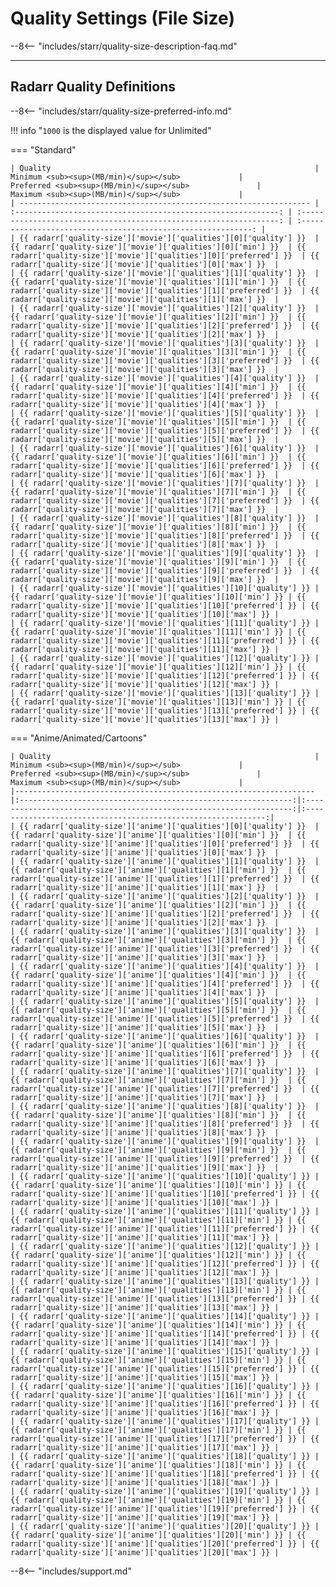 # Quality Settings (File Size)

--8<-- "includes/starr/quality-size-description-faq.md"

---

## Radarr Quality Definitions

--8<-- "includes/starr/quality-size-preferred-info.md"

!!! info "`1000` is the displayed value for Unlimited"

=== "Standard"

    | Quality                                                           |            Minimum <sub><sup>(MB/min)</sup></sub>             |              Preferred <sub><sup>(MB/min)</sup></sub>               |            Maximum <sub><sup>(MB/min)</sup></sub>             |
    | ----------------------------------------------------------------- | :-----------------------------------------------------------: | :-----------------------------------------------------------------: | :-----------------------------------------------------------: |
    | {{ radarr['quality-size']['movie']['qualities'][0]['quality'] }}  | {{ radarr['quality-size']['movie']['qualities'][0]['min'] }}  | {{ radarr['quality-size']['movie']['qualities'][0]['preferred'] }}  | {{ radarr['quality-size']['movie']['qualities'][0]['max'] }}  |
    | {{ radarr['quality-size']['movie']['qualities'][1]['quality'] }}  | {{ radarr['quality-size']['movie']['qualities'][1]['min'] }}  | {{ radarr['quality-size']['movie']['qualities'][1]['preferred'] }}  | {{ radarr['quality-size']['movie']['qualities'][1]['max'] }}  |
    | {{ radarr['quality-size']['movie']['qualities'][2]['quality'] }}  | {{ radarr['quality-size']['movie']['qualities'][2]['min'] }}  | {{ radarr['quality-size']['movie']['qualities'][2]['preferred'] }}  | {{ radarr['quality-size']['movie']['qualities'][2]['max'] }}  |
    | {{ radarr['quality-size']['movie']['qualities'][3]['quality'] }}  | {{ radarr['quality-size']['movie']['qualities'][3]['min'] }}  | {{ radarr['quality-size']['movie']['qualities'][3]['preferred'] }}  | {{ radarr['quality-size']['movie']['qualities'][3]['max'] }}  |
    | {{ radarr['quality-size']['movie']['qualities'][4]['quality'] }}  | {{ radarr['quality-size']['movie']['qualities'][4]['min'] }}  | {{ radarr['quality-size']['movie']['qualities'][4]['preferred'] }}  | {{ radarr['quality-size']['movie']['qualities'][4]['max'] }}  |
    | {{ radarr['quality-size']['movie']['qualities'][5]['quality'] }}  | {{ radarr['quality-size']['movie']['qualities'][5]['min'] }}  | {{ radarr['quality-size']['movie']['qualities'][5]['preferred'] }}  | {{ radarr['quality-size']['movie']['qualities'][5]['max'] }}  |
    | {{ radarr['quality-size']['movie']['qualities'][6]['quality'] }}  | {{ radarr['quality-size']['movie']['qualities'][6]['min'] }}  | {{ radarr['quality-size']['movie']['qualities'][6]['preferred'] }}  | {{ radarr['quality-size']['movie']['qualities'][6]['max'] }}  |
    | {{ radarr['quality-size']['movie']['qualities'][7]['quality'] }}  | {{ radarr['quality-size']['movie']['qualities'][7]['min'] }}  | {{ radarr['quality-size']['movie']['qualities'][7]['preferred'] }}  | {{ radarr['quality-size']['movie']['qualities'][7]['max'] }}  |
    | {{ radarr['quality-size']['movie']['qualities'][8]['quality'] }}  | {{ radarr['quality-size']['movie']['qualities'][8]['min'] }}  | {{ radarr['quality-size']['movie']['qualities'][8]['preferred'] }}  | {{ radarr['quality-size']['movie']['qualities'][8]['max'] }}  |
    | {{ radarr['quality-size']['movie']['qualities'][9]['quality'] }}  | {{ radarr['quality-size']['movie']['qualities'][9]['min'] }}  | {{ radarr['quality-size']['movie']['qualities'][9]['preferred'] }}  | {{ radarr['quality-size']['movie']['qualities'][9]['max'] }}  |
    | {{ radarr['quality-size']['movie']['qualities'][10]['quality'] }} | {{ radarr['quality-size']['movie']['qualities'][10]['min'] }} | {{ radarr['quality-size']['movie']['qualities'][10]['preferred'] }} | {{ radarr['quality-size']['movie']['qualities'][10]['max'] }} |
    | {{ radarr['quality-size']['movie']['qualities'][11]['quality'] }} | {{ radarr['quality-size']['movie']['qualities'][11]['min'] }} | {{ radarr['quality-size']['movie']['qualities'][11]['preferred'] }} | {{ radarr['quality-size']['movie']['qualities'][11]['max'] }} |
    | {{ radarr['quality-size']['movie']['qualities'][12]['quality'] }} | {{ radarr['quality-size']['movie']['qualities'][12]['min'] }} | {{ radarr['quality-size']['movie']['qualities'][12]['preferred'] }} | {{ radarr['quality-size']['movie']['qualities'][12]['max'] }} |
    | {{ radarr['quality-size']['movie']['qualities'][13]['quality'] }} | {{ radarr['quality-size']['movie']['qualities'][13]['min'] }} | {{ radarr['quality-size']['movie']['qualities'][13]['preferred'] }} | {{ radarr['quality-size']['movie']['qualities'][13]['max'] }} |

=== "Anime/Animated/Cartoons"

    | Quality                                                           |            Minimum <sub><sup>(MB/min)</sup></sub>             |              Preferred <sub><sup>(MB/min)</sup></sub>               |            Maximum <sub><sup>(MB/min)</sup></sub>             |
    |-------------------------------------------------------------------|:-------------------------------------------------------------:|:-------------------------------------------------------------------:|:-------------------------------------------------------------:|
    | {{ radarr['quality-size']['anime']['qualities'][0]['quality'] }}  | {{ radarr['quality-size']['anime']['qualities'][0]['min'] }}  | {{ radarr['quality-size']['anime']['qualities'][0]['preferred'] }}  | {{ radarr['quality-size']['anime']['qualities'][0]['max'] }}  |
    | {{ radarr['quality-size']['anime']['qualities'][1]['quality'] }}  | {{ radarr['quality-size']['anime']['qualities'][1]['min'] }}  | {{ radarr['quality-size']['anime']['qualities'][1]['preferred'] }}  | {{ radarr['quality-size']['anime']['qualities'][1]['max'] }}  |
    | {{ radarr['quality-size']['anime']['qualities'][2]['quality'] }}  | {{ radarr['quality-size']['anime']['qualities'][2]['min'] }}  | {{ radarr['quality-size']['anime']['qualities'][2]['preferred'] }}  | {{ radarr['quality-size']['anime']['qualities'][2]['max'] }}  |
    | {{ radarr['quality-size']['anime']['qualities'][3]['quality'] }}  | {{ radarr['quality-size']['anime']['qualities'][3]['min'] }}  | {{ radarr['quality-size']['anime']['qualities'][3]['preferred'] }}  | {{ radarr['quality-size']['anime']['qualities'][3]['max'] }}  |
    | {{ radarr['quality-size']['anime']['qualities'][4]['quality'] }}  | {{ radarr['quality-size']['anime']['qualities'][4]['min'] }}  | {{ radarr['quality-size']['anime']['qualities'][4]['preferred'] }}  | {{ radarr['quality-size']['anime']['qualities'][4]['max'] }}  |
    | {{ radarr['quality-size']['anime']['qualities'][5]['quality'] }}  | {{ radarr['quality-size']['anime']['qualities'][5]['min'] }}  | {{ radarr['quality-size']['anime']['qualities'][5]['preferred'] }}  | {{ radarr['quality-size']['anime']['qualities'][5]['max'] }}  |
    | {{ radarr['quality-size']['anime']['qualities'][6]['quality'] }}  | {{ radarr['quality-size']['anime']['qualities'][6]['min'] }}  | {{ radarr['quality-size']['anime']['qualities'][6]['preferred'] }}  | {{ radarr['quality-size']['anime']['qualities'][6]['max'] }}  |
    | {{ radarr['quality-size']['anime']['qualities'][7]['quality'] }}  | {{ radarr['quality-size']['anime']['qualities'][7]['min'] }}  | {{ radarr['quality-size']['anime']['qualities'][7]['preferred'] }}  | {{ radarr['quality-size']['anime']['qualities'][7]['max'] }}  |
    | {{ radarr['quality-size']['anime']['qualities'][8]['quality'] }}  | {{ radarr['quality-size']['anime']['qualities'][8]['min'] }}  | {{ radarr['quality-size']['anime']['qualities'][8]['preferred'] }}  | {{ radarr['quality-size']['anime']['qualities'][8]['max'] }}  |
    | {{ radarr['quality-size']['anime']['qualities'][9]['quality'] }}  | {{ radarr['quality-size']['anime']['qualities'][9]['min'] }}  | {{ radarr['quality-size']['anime']['qualities'][9]['preferred'] }}  | {{ radarr['quality-size']['anime']['qualities'][9]['max'] }}  |
    | {{ radarr['quality-size']['anime']['qualities'][10]['quality'] }} | {{ radarr['quality-size']['anime']['qualities'][10]['min'] }} | {{ radarr['quality-size']['anime']['qualities'][10]['preferred'] }} | {{ radarr['quality-size']['anime']['qualities'][10]['max'] }} |
    | {{ radarr['quality-size']['anime']['qualities'][11]['quality'] }} | {{ radarr['quality-size']['anime']['qualities'][11]['min'] }} | {{ radarr['quality-size']['anime']['qualities'][11]['preferred'] }} | {{ radarr['quality-size']['anime']['qualities'][11]['max'] }} |
    | {{ radarr['quality-size']['anime']['qualities'][12]['quality'] }} | {{ radarr['quality-size']['anime']['qualities'][12]['min'] }} | {{ radarr['quality-size']['anime']['qualities'][12]['preferred'] }} | {{ radarr['quality-size']['anime']['qualities'][12]['max'] }} |
    | {{ radarr['quality-size']['anime']['qualities'][13]['quality'] }} | {{ radarr['quality-size']['anime']['qualities'][13]['min'] }} | {{ radarr['quality-size']['anime']['qualities'][13]['preferred'] }} | {{ radarr['quality-size']['anime']['qualities'][13]['max'] }} |
    | {{ radarr['quality-size']['anime']['qualities'][14]['quality'] }} | {{ radarr['quality-size']['anime']['qualities'][14]['min'] }} | {{ radarr['quality-size']['anime']['qualities'][14]['preferred'] }} | {{ radarr['quality-size']['anime']['qualities'][14]['max'] }} |
    | {{ radarr['quality-size']['anime']['qualities'][15]['quality'] }} | {{ radarr['quality-size']['anime']['qualities'][15]['min'] }} | {{ radarr['quality-size']['anime']['qualities'][15]['preferred'] }} | {{ radarr['quality-size']['anime']['qualities'][15]['max'] }} |
    | {{ radarr['quality-size']['anime']['qualities'][16]['quality'] }} | {{ radarr['quality-size']['anime']['qualities'][16]['min'] }} | {{ radarr['quality-size']['anime']['qualities'][16]['preferred'] }} | {{ radarr['quality-size']['anime']['qualities'][16]['max'] }} |
    | {{ radarr['quality-size']['anime']['qualities'][17]['quality'] }} | {{ radarr['quality-size']['anime']['qualities'][17]['min'] }} | {{ radarr['quality-size']['anime']['qualities'][17]['preferred'] }} | {{ radarr['quality-size']['anime']['qualities'][17]['max'] }} |
    | {{ radarr['quality-size']['anime']['qualities'][18]['quality'] }} | {{ radarr['quality-size']['anime']['qualities'][18]['min'] }} | {{ radarr['quality-size']['anime']['qualities'][18]['preferred'] }} | {{ radarr['quality-size']['anime']['qualities'][18]['max'] }} |
    | {{ radarr['quality-size']['anime']['qualities'][19]['quality'] }} | {{ radarr['quality-size']['anime']['qualities'][19]['min'] }} | {{ radarr['quality-size']['anime']['qualities'][19]['preferred'] }} | {{ radarr['quality-size']['anime']['qualities'][19]['max'] }} |
    | {{ radarr['quality-size']['anime']['qualities'][20]['quality'] }} | {{ radarr['quality-size']['anime']['qualities'][20]['min'] }} | {{ radarr['quality-size']['anime']['qualities'][20]['preferred'] }} | {{ radarr['quality-size']['anime']['qualities'][20]['max'] }} |

--8<-- "includes/support.md"
